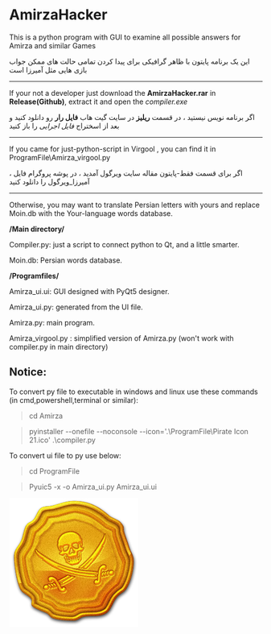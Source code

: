 # AmirzaHacker
This is a python program with GUI to examine all possible answers for Amirza and similar Games

این یک برنامه پایتون با ظاهر گرافیکی برای پیدا کردن تمامی حالت های ممکن جواب بازی هایی مثل آمیرزا است

***
If your not a developer just download the **AmirzaHacker.rar** in **Release(Github)**, extract it and open the *compiler.exe*

اگر برنامه نویس نیستید ، در قسمت **ریلیز** در سایت گیت هاب **فایل رار** رو دانلود کنید و بعد از اسختراج *فایل اجرایی* را باز کنید
****
If you came for just-python-script in Virgool , you can find it in ProgramFile\Amirza_virgool.py

اگر برای قسمت فقط-پایتون مقاله سایت ویرگول آمدید ، در پوشه پروگرام فایل ، آمیرزا_ویرگول را دانلود کنید 
***
Otherwise, you may want to translate Persian letters with yours and replace Moin.db with the Your-language words database.

**/Main directory/**

Compiler.py: just a script to connect python to Qt, and a little smarter.

Moin.db: Persian words database.


**/Programfiles/**

Amirza_ui.ui: GUI designed with PyQt5 designer.

Amirza_ui.py: generated from the UI file.

Amirza.py: main program.

Amirza_virgool.py : simplified version of Amirza.py (won't work with compiler.py in main directory) 

## Notice:

To convert py file to executable in windows and linux use these commands (in cmd,powershell,terminal or similar):
> cd Amirza

> pyinstaller --onefile --noconsole --icon='.\ProgramFile\Pirate Icon 21.ico' .\compiler.py

To convert ui file to py use below:
> cd ProgramFile

> Pyuic5 -x -o Amirza_ui.py Amirza_ui.ui

![Program Logo](/ProgramFile/Logo.png)
